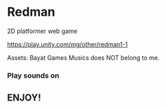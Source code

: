 # Redman
2D platformer web game

https://play.unity.com/mg/other/redman1-1

Assets: Bayat Games
Musics does NOT belong to me.

### Play sounds on

## ENJOY!
